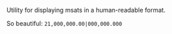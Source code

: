 Utility for displaying msats in a human-readable format.

So beautiful: `21,000,000.00|000,000.000`
